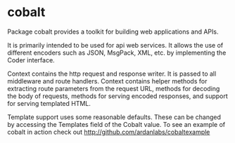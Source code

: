 cobalt
======

Package cobalt provides a toolkit for building web applications and APIs.

It is primarily intended to be used for api web services. It allows the use
of different encoders such as JSON, MsgPack, XML, etc. by implementing the
Coder interface.

Context contains the http request and response writer. It is passed to all
middleware and route handlers. Context contains helper methods for
extracting route parameters from the request URL, methods for decoding the
body of requests, methods for serving encoded responses, and support for
serving templated HTML.

Template support uses some reasonable defaults. These can be changed by
accessing the Templates field of the Cobalt value. To see an example of
cobalt in action check out http://github.com/ardanlabs/cobaltexample
